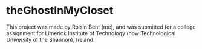# theGhostInMyCloset

This project was made by Roisin Bent (me), and was submitted for a college assignment for Limerick Institute of Technology (now Technological University of the Shannon), Ireland.
